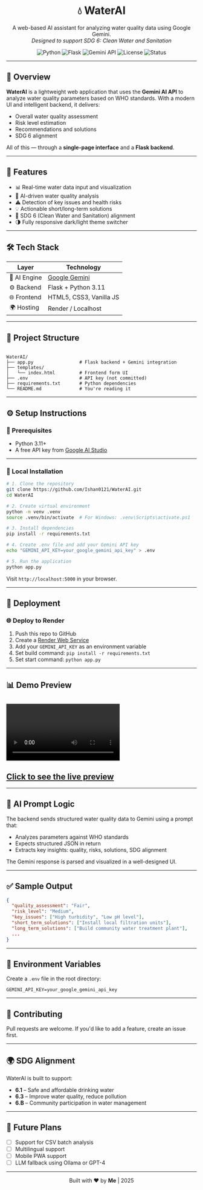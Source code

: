 <h1 align="center">💧 WaterAI</h1>
<p align="center">
A web-based AI assistant for analyzing water quality data using Google Gemini.
<br/>
<em>Designed to support SDG 6: Clean Water and Sanitation</em>
</p>

<p align="center">
  <img alt="Python" src="https://img.shields.io/badge/Python-3.11+-blue?logo=python">
  <img alt="Flask" src="https://img.shields.io/badge/Flask-Microframework-black?logo=flask">
  <img alt="Gemini API" src="https://img.shields.io/badge/Gemini%20API-Google%20LLM-red?logo=google">
  <img alt="License" src="https://img.shields.io/github/license/yourusername/WaterAI">
  <img alt="Status" src="https://img.shields.io/badge/Status-Working-success">
</p>

---

## 📌 Overview

**WaterAI** is a lightweight web application that uses the **Gemini AI API** to analyze water quality parameters based on WHO standards. With a modern UI and intelligent backend, it delivers:

- Overall water quality assessment
- Risk level estimation
- Recommendations and solutions
- SDG 6 alignment

All of this — through a **single-page interface** and a **Flask backend**.

---

## 🧠 Features

- 📊 Real-time water data input and visualization
- 🧪 AI-driven water quality analysis
- ⚠️ Detection of key issues and health risks
- 💡 Actionable short/long-term solutions
- 🎯 SDG 6 (Clean Water and Sanitation) alignment
- 🌗 Fully responsive dark/light theme switcher

---

## 🛠 Tech Stack

| Layer        | Technology                     |
|--------------|--------------------------------|
| 🧠 AI Engine  | [Google Gemini](https://ai.google.dev/) |
| ⚙️ Backend    | Flask + Python 3.11            |
| 🌐 Frontend   | HTML5, CSS3, Vanilla JS        |
| 🌍 Hosting    | Render / Localhost             |

---

## 📁 Project Structure

```

WaterAI/
├── app.py                 # Flask backend + Gemini integration
├── templates/
│   └── index.html         # Frontend form UI
├── .env                   # API key (not committed)
├── requirements.txt       # Python dependencies
└── README.md              # You're reading it

````

---

## ⚙️ Setup Instructions

### 🔐 Prerequisites

- Python 3.11+
- A free API key from [Google AI Studio](https://makersuite.google.com/app/apikey)

---

### 🧪 Local Installation

```bash
# 1. Clone the repository
git clone https://github.com/Ishan0121/WaterAI.git
cd WaterAI

# 2. Create virtual environment
python -m venv .venv
source .venv/bin/activate  # For Windows: .venv\Scripts\activate.ps1

# 3. Install dependencies
pip install -r requirements.txt

# 4. Create .env file and add your Gemini API key
echo "GEMINI_API_KEY=your_google_gemini_api_key" > .env

# 5. Run the application
python app.py
````

Visit `http://localhost:5000` in your browser.

---

## 🚀 Deployment

### 🌐 Deploy to Render

1. Push this repo to GitHub
2. Create a [Render Web Service](https://render.com/)
3. Add your `GEMINI_API_KEY` as an environment variable
4. Set build command: `pip install -r requirements.txt`
5. Set start command: `python app.py`

---

## 📊 Demo Preview

<!-- > *(Insert a GIF or screenshot here of the form + results)*
> I can help you create one if you want it polished. -->

<video src="./preview/preview.mp4" controls preload></video>
---
## [Click to see the live preview](https://waterai.onrender.com/)
---

## 🧠 AI Prompt Logic

The backend sends structured water quality data to Gemini using a prompt that:

* Analyzes parameters against WHO standards
* Expects structured JSON in return
* Extracts key insights: quality, risks, solutions, SDG alignment

The Gemini response is parsed and visualized in a well-designed UI.

---

## ✅ Sample Output

```json
{
  "quality_assessment": "Fair",
  "risk_level": "Medium",
  "key_issues": ["High turbidity", "Low pH level"],
  "short_term_solutions": ["Install local filtration units"],
  "long_term_solutions": ["Build community water treatment plant"],
  ...
}
```

---

## 📑 Environment Variables

Create a `.env` file in the root directory:

```env
GEMINI_API_KEY=your_google_gemini_api_key
```

---

## 🤝 Contributing

Pull requests are welcome. If you'd like to add a feature, create an issue first.

---

<!-- ## 📜 License

This project is licensed under the MIT License — see the [LICENSE](LICENSE) file for details.

--- -->

## 🌍 SDG Alignment

WaterAI is built to support:

* **6.1** – Safe and affordable drinking water
* **6.3** – Improve water quality, reduce pollution
* **6.B** – Community participation in water management

---

## 🧬 Future Plans

* [ ] Support for CSV batch analysis
* [ ] Multilingual support
* [ ] Mobile PWA support
* [ ] LLM fallback using Ollama or GPT-4

---

<p align="center">
  Built with ❤️ by <b>Me</b> | 2025
</p>